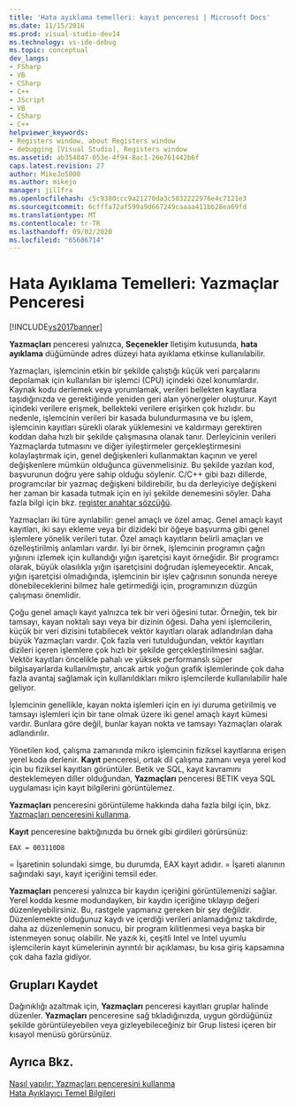 ```yaml
---
title: 'Hata ayıklama temelleri: kayıt penceresi | Microsoft Docs'
ms.date: 11/15/2016
ms.prod: visual-studio-dev14
ms.technology: vs-ide-debug
ms.topic: conceptual
dev_langs:
- FSharp
- VB
- CSharp
- C++
- JScript
- VB
- CSharp
- C++
helpviewer_keywords:
- Registers window, about Registers window
- debugging [Visual Studio], Registers window
ms.assetid: ab354047-053e-4f94-8ac1-26e761442b6f
caps.latest.revision: 27
author: MikeJo5000
ms.author: mikejo
manager: jillfra
ms.openlocfilehash: c5c9380ccc9a21270da3c5832222976e4c7121e3
ms.sourcegitcommit: 6cfffa72af599a9d667249caaaa411bb28ea69fd
ms.translationtype: MT
ms.contentlocale: tr-TR
ms.lasthandoff: 09/02/2020
ms.locfileid: "65686714"
---
```

# <a name="debugging-basics-registers-window"></a>Hata Ayıklama Temelleri: Yazmaçlar Penceresi
[!INCLUDE[vs2017banner](../includes/vs2017banner.md)]

**Yazmaçları** penceresi yalnızca, **Seçenekler** Iletişim kutusunda, **hata ayıklama** düğümünde adres düzeyi hata ayıklama etkinse kullanılabilir.  
  
 Yazmaçları, işlemcinin etkin bir şekilde çalıştığı küçük veri parçalarını depolamak için kullanılan bir işlemci (CPU) içindeki özel konumlardır. Kaynak kodu derlemek veya yorumlamak, verileri bellekten kayıtlara taşıdığınızda ve gerektiğinde yeniden geri alan yönergeler oluşturur. Kayıt içindeki verilere erişmek, bellekteki verilere erişirken çok hızlıdır. bu nedenle, işlemcinin verileri bir kasada bulundurmasına ve bu işlem, işlemcinin kayıtları sürekli olarak yüklemesini ve kaldırmayı gerektiren koddan daha hızlı bir şekilde çalışmasına olanak tanır. Derleyicinin verileri Yazmaçlarda tutmasını ve diğer iyileştirmeler gerçekleştirmesini kolaylaştırmak için, genel değişkenleri kullanmaktan kaçının ve yerel değişkenlere mümkün olduğunca güvenmelisiniz. Bu şekilde yazılan kod, başvurunun doğru yere sahip olduğu söylenir. C/C++ gibi bazı dillerde, programcılar bir yazmaç değişkeni bildirebilir, bu da derleyiciye değişkeni her zaman bir kasada tutmak için en iyi şekilde denemesini söyler. Daha fazla bilgi için bkz. [register anahtar sözcüğü](https://msdn.microsoft.com/5b66905a-2f7f-4918-bb55-5e66d4bc50f9).  
  
 Yazmaçları iki türe ayrılabilir: genel amaçlı ve özel amaç. Genel amaçlı kayıt kayıtları, iki sayı ekleme veya bir dizideki bir öğeye başvurma gibi genel işlemlere yönelik verileri tutar. Özel amaçlı kayıtların belirli amaçları ve özelleştirilmiş anlamları vardır. İyi bir örnek, işlemcinin programın çağrı yığınını izlemek için kullandığı yığın işaretçisi kayıt örneğidir. Bir programcı olarak, büyük olasılıkla yığın işaretçisini doğrudan işlemeyecektir. Ancak, yığın işaretçisi olmadığında, işlemcinin bir işlev çağrısının sonunda nereye dönebileceklerini bilmez hale getirmediği için, programınızın düzgün çalışması önemlidir.  
  
 Çoğu genel amaçlı kayıt yalnızca tek bir veri öğesini tutar. Örneğin, tek bir tamsayı, kayan noktalı sayı veya bir dizinin öğesi. Daha yeni işlemcilerin, küçük bir veri dizisini tutabilecek vektör kayıtları olarak adlandırılan daha büyük Yazmaçları vardır. Çok fazla veri tutulduğundan, vektör kayıtları dizileri içeren işlemlere çok hızlı bir şekilde gerçekleştirilmesini sağlar. Vektör kayıtları öncelikle pahalı ve yüksek performanslı süper bilgisayarlarda kullanılmıştır, ancak artık yoğun grafik işlemlerinde çok daha fazla avantaj sağlamak için kullanıldıkları mikro işlemcilerde kullanılabilir hale geliyor.  
  
 İşlemcinin genellikle, kayan nokta işlemleri için en iyi duruma getirilmiş ve tamsayı işlemleri için bir tane olmak üzere iki genel amaçlı kayıt kümesi vardır. Bunlara göre değil, bunlar kayan nokta ve tamsayı Yazmaçları olarak adlandırılır.  
  
 Yönetilen kod, çalışma zamanında mikro işlemcinin fiziksel kayıtlarına erişen yerel koda derlenir. **Kayıt** penceresi, ortak dil çalışma zamanı veya yerel kod için bu fiziksel kayıtları görüntüler. Betik ve SQL, kayıt kavramını desteklemeyen diller olduğundan, **Yazmaçları** penceresi BETIK veya SQL uygulaması için kayıt bilgilerini görüntülemez.  
  
 **Yazmaçları** penceresini görüntüleme hakkında daha fazla bilgi için, bkz. [Yazmaçları penceresini kullanma](../debugger/how-to-use-the-registers-window.md).  
  
 **Kayıt** penceresine baktığınızda bu örnek gibi girdileri görürsünüz:  
  
```  
EAX = 003110D8  
```  
  
 = İşaretinin solundaki simge, bu durumda, EAX kayıt adıdır. = İşareti alanının sağındaki sayı, kayıt içeriğini temsil eder.  
  
 **Yazmaçları** penceresi yalnızca bir kaydın içeriğini görüntülemenizi sağlar. Yerel kodda kesme modundayken, bir kaydın içeriğine tıklayıp değeri düzenleyebilirsiniz. Bu, rastgele yapmanız gereken bir şey değildir. Düzenlemekte olduğunuz kaydı ve içerdiği verileri anlamadığınız takdirde, daha az düzenlemenin sonucu, bir program kilitlenmesi veya başka bir istenmeyen sonuç olabilir. Ne yazık ki, çeşitli Intel ve Intel uyumlu işlemcilerin kayıt kümelerinin ayrıntılı bir açıklaması, bu kısa giriş kapsamına çok daha fazla gidiyor.  
  
## <a name="register-groups"></a>Grupları Kaydet  
 Dağınıklığı azaltmak için, **Yazmaçları** penceresi kayıtları gruplar halinde düzenler. **Yazmaçları** penceresine sağ tıkladığınızda, uygun gördüğünüz şekilde görüntüleyebilen veya gizleyebileceğiniz bir Grup listesi içeren bir kısayol menüsü görürsünüz.  
  
## <a name="see-also"></a>Ayrıca Bkz.  
 [Nasıl yapılır: Yazmaçları penceresini kullanma](../debugger/how-to-use-the-registers-window.md)   
 [Hata Ayıklayıcı Temel Bilgileri](../debugger/debugger-basics.md)
